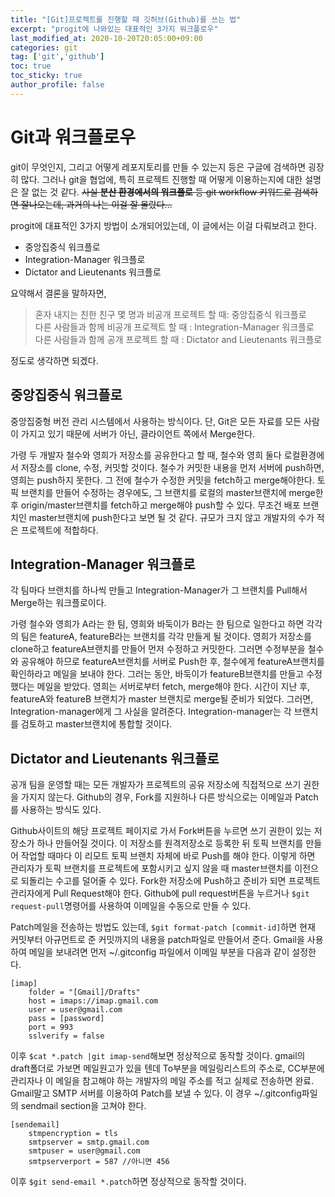 ```yaml
---
title: "[Git]프로젝트를 진행할 때 깃허브(Github)를 쓰는 법"
excerpt: "progit에 나와있는 대표적인 3가지 워크플로우"
last_modified_at: 2020-10-20T20:05:00+09:00
categories: git
tag: ['git','github']
toc: true
toc_sticky: true
author_profile: false
---
```


# Git과 워크플로우

git이 무엇인지, 그리고 어떻게 레포지토리를 만들 수 있는지 등은 구글에 검색하면 굉장히 많다.
그러나 git을 협업에, 특히 프로젝트 진행할 때 어떻게 이용하는지에 대한 설명은 잘 없는 것 같다.
~~사실 **분산 환경에서의 워크플로** 등 git workflow 키워드로 검색하면 잘나오는데, 과거의 나는 이걸 잘 몰랐다...~~

progit에 대표적인 3가지 방법이 소개되어있는데, 이 글에서는 이걸 다뤄보려고 한다.
* 중앙집중식 워크플로
* Integration-Manager 워크플로
* Dictator and Lieutenants 워크플로

요약해서 결론을 말하자면,
> 혼자 내지는 친한 친구 몇 명과 비공개 프로젝트 할 때: 중앙집중식 워크플로  
> 다른 사람들과 함께 비공개 프로젝트 할 때           : Integration-Manager 워크플로  
> 다른 사람들과 함께 공개 프로젝트 할 때             : Dictator and Lieutenants 워크플로  

정도로 생각하면 되겠다.

## 중앙집중식 워크플로

중앙집중형 버전 관리 시스템에서 사용하는 방식이다. 단, Git은 모든 자료를 모든 사람이 가지고 있기 때문에 서버가 아닌, 클라이언트 쪽에서 Merge한다.

가령 두 개발자 철수와 영희가 저장소를 공유한다고 할 때, 철수와 영희 둘다 로컬환경에서 저장소를 clone, 수정, 커밋할 것이다.
철수가 커밋한 내용을 먼저 서버에 push하면, 영희는 push하지 못한다. 그 전에 철수가 수정한 커밋을 fetch하고 merge해야한다.
토픽 브랜치를 만들어 수정하는 경우에도, 그 브랜치를 로컬의 master브랜치에 merge한 후 origin/master브랜치를 fetch하고 merge해야 push할 수 있다.
무조건 배포 브랜치인 master브랜치에 push한다고 보면 될 것 같다. 규모가 크지 않고 개발자의 수가 적은 프로젝트에 적합하다.

## Integration-Manager 워크플로

각 팀마다 브랜치를 하나씩 만들고 Integration-Manager가 그 브랜치를 Pull해서 Merge하는 워크플로이다.

가령 철수와 영희가 A라는 한 팀, 영희와 바둑이가 B라는 한 팀으로 일한다고 하면 각각의 팀은 featureA, featureB라는 브랜치를 각각 만들게 될 것이다.
영희가 저장소를 clone하고 featureA브랜치를 만들어 먼저 수정하고 커밋한다. 그러면 수정부분을 철수와 공유해야 하므로 featureA브랜치를 서버로 Push한 후, 철수에게 featureA브랜치를 확인하라고 메일을 보내야 한다.
그러는 동안, 바둑이가 featureB브랜치를 만들고 수정했다는 메일을 받았다. 영희는 서버로부터 fetch, merge해야 한다.
시간이 지난 후, featureA와 featureB 브랜치가 master 브랜치로 merge될 준비가 되었다. 그러면, Integration-manager에게 그 사실을 알려준다. Integration-manager는 각 브랜치를 검토하고 master브랜치에 통합할 것이다.

## Dictator and Lieutenants 워크플로

공개 팀을 운영할 때는 모든 개발자가 프로젝트의 공유 저장소에 직접적으로 쓰기 권한을 가지지 않는다. Github의 경우, Fork를 지원하나 다른 방식으로는 이메일과 Patch를 사용하는 방식도 있다.

Github사이트의 해당 프로젝트 페이지로 가서 Fork버튼을 누르면 쓰기 권한이 있는 저장소가 하나 만들어질 것이다. 이 저장소를 원격저장소로 등록한 뒤 토픽 브랜치를 만들어 작업할 때마다 이 리모트 토픽 브랜치 자체에 바로 Push를 해야 한다. 이렇게 하면 관리자가 토픽 브랜치를 프로젝트에 포함시키고 싶지 않을 때 master브랜치를 이전으로 되돌리는 수고를 덜어줄 수 있다.
Fork한 저장소에 Push하고 준비가 되면 프로젝트 관리자에게 Pull Request해야 한다. Github에 pull request버튼을 누르거나 `$git request-pull`명령어를 사용하여 이메일을 수동으로 만들 수 있다.

Patch메일을 전송하는 방법도 있는데, `$git format-patch [commit-id]`하면 현재 커밋부터 아규먼트로 준 커밋까지의 내용을 patch파일로 만들어서 준다. Gmail을 사용하여 메일을 보내려면 먼저 ~/.gitconfig 파일에서 이메일 부분을 다음과 같이 설정한다.

``` shell
[imap]
    folder = "[Gmail]/Drafts"
    host = imaps://imap.gmail.com
    user = user@gmail.com
    pass = [password]
    port = 993
    sslverify = false
```
이후 `$cat *.patch |git imap-send`해보면 정상적으로 동작할 것이다. gmail의 draft폴더로 가보면 메일원고가 있을 텐데 To부분을 메일링리스트의 주소로, CC부분에 관리자나 이 메일을 참고해야 하는 개발자의 메일 주소를 적고 실제로 전송하면 완료.
Gmail말고 SMTP 서버를 이용하여 Patch를 보낼 수 있다. 이 경우 ~/.gitconfig파일의 sendmail section을 고쳐야 한다.

``` shell
[sendemail]
    stmpencryption = tls
    smtpserver = smtp.gmail.com
    smtpuser = user@gmail.com
    smtpserverport = 587 //아니면 456
```
이후 `$git send-email *.patch`하면 정상적으로 동작할 것이다.